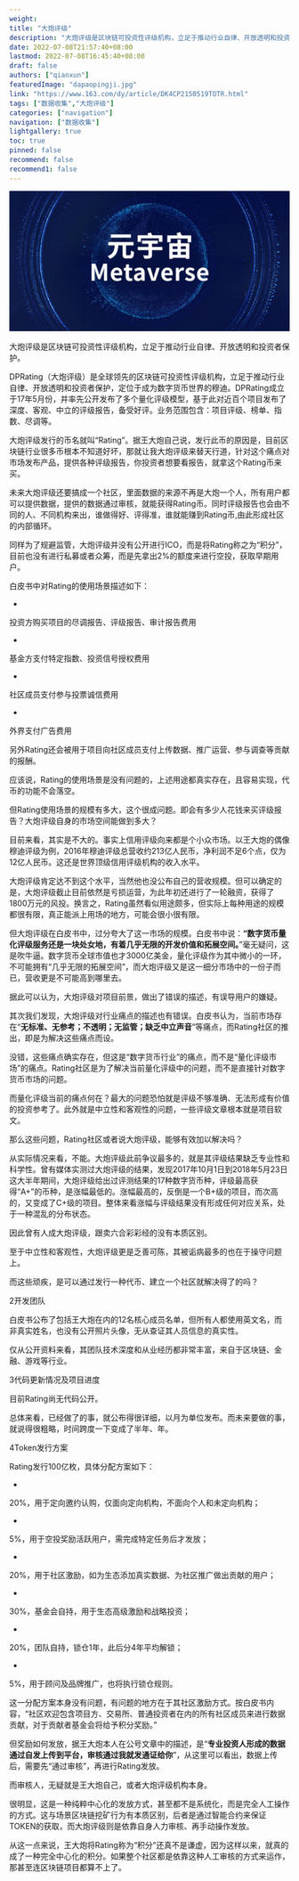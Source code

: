 ```yaml
---
weight: 
title: "大炮评级"
description: "大炮评级是区块链可投资性评级机构，立足于推动行业自律、开放透明和投资者保护"
date: 2022-07-08T21:57:40+08:00
lastmod: 2022-07-08T16:45:40+08:00
draft: false
authors: ["qianxun"]
featuredImage: "dapaopingji.jpg"
link: "https://www.163.com/dy/article/DK4CP2150519TOTR.html"
tags: ["数据收集","大炮评级"]
categories: ["navigation"]
navigation: ["数据收集"]
lightgallery: true
toc: true
pinned: false
recommend: false
recommend1: false
---
```



![](00.jpg)

大炮评级是区块链可投资性评级机构，立足于推动行业自律、开放透明和投资者保护。

DPRating（大炮评级）是全球领先的区块链可投资性评级机构，立足于推动行业自律、开放透明和投资者保护，定位于成为数字货币世界的穆迪。DPRating成立于17年5月份，并率先公开发布了多个量化评级模型，基于此对近百个项目发布了深度、客观、中立的评级报告，备受好评。业务范围包含：项目评级、榜单、指数、尽调等。

大炮评级发行的币名就叫“Rating”。据王大炮自己说，发行此币的原因是，目前区块链行业很多币根本不知道好坏，那就让我大炮评级来替天行道，针对这个痛点对市场发布产品，提供各种评级报告，你投资者想要看报告，就拿这个Rating币来买。

未来大炮评级还要搞成一个社区，里面数据的来源不再是大炮一个人，所有用户都可以提供数据，提供的数据通过审核，就能获得Rating币。同时评级报告也会由不同的人、不同机构来出，谁做得好、评得准，谁就能赚到Rating币,由此形成社区的内部循环。

同样为了规避监管，大炮评级并没有公开进行ICO，而是将Rating称之为“积分”，目前也没有进行私募或者众筹，而是先拿出2%的额度来进行空投，获取早期用户。

白皮书中对Rating的使用场景描述如下：



- 

  投资方购买项目的尽调报告、评级报告、审计报告费用

  

- 

  基金方支付特定指数、投资信号授权费用

  

- 

  社区成员支付参与投票诚信费用

  

- 

  外界支付广告费用

  



另外Rating还会被用于项目向社区成员支付上传数据、推广运营、参与调查等贡献的报酬。

应该说，Rating的使用场景是没有问题的，上述用途都真实存在，且容易实现，代币的功能不会落空。

但Rating使用场景的规模有多大，这个很成问题。即会有多少人花钱来买评级报告？大炮评级自身的市场空间能做到多大？

目前来看，其实是不大的。事实上信用评级向来都是个小众市场。以王大炮的偶像穆迪评级为例，2016年穆迪评级总营收约213亿人民币，净利润不足6个点，仅为12亿人民币。这还是世界顶级信用评级机构的收入水平。

大炮评级肯定达不到这个水平，当然他也没公布自己的营收规模。但可以确定的是，大炮评级截止目前依然是亏损运营，为此年初还进行了一轮融资，获得了1800万元的风投。换言之，Rating虽然看似用途颇多，但实际上每种用途的规模都很有限，真正能派上用场的地方，可能会很小很有限。

但大炮评级在白皮书中，过分夸大了这一市场的规模。白皮书中说：**“数字货币量化评级服务还是一块处女地，有着几乎无限的开发价值和拓展空间。**”毫无疑问，这是吹牛逼。数字货币全球市值也才3000亿美金，量化评级作为其中微小的一环，不可能拥有“几乎无限的拓展空间”，而大炮评级又是这一细分市场中的一份子而已，营收更是不可能高到哪里去。

据此可以认为，大炮评级对项目前景，做出了错误的描述，有误导用户的嫌疑。

其次我们发现，大炮评级对行业痛点的描述也有错误。白皮书认为，当前市场存在“**无标准、无参考；不透明；无监管；缺乏中立声音**”等痛点，而Rating社区的推出，即是为解决这些痛点而设。

没错，这些痛点确实存在，但这是“数字货币行业”的痛点，而不是“量化评级市场”的痛点。Rating社区是为了解决当前量化评级中的问题，而不是直接针对数字货币市场的问题。

而量化评级当前的痛点何在？最大的问题恐怕就是评级不够准确、无法形成有价值的投资参考了。此外就是中立性和客观性的问题，一些评级文章根本就是项目软文。

那么这些问题，Rating社区或者说大炮评级，能够有效加以解决吗？

从实际情况来看，不能。大炮评级此前争议最多的，就是其评级结果缺乏专业性和科学性。曾有媒体实测过大炮评级的结果，发现2017年10月1日到2018年5月23日这大半年期间，大炮评级给出过评测结果的17种数字货币种，评级最高获得“A+”的币种，是涨幅最低的。涨幅最高的，反倒是一个B+级的项目，而次高的，又变成了C+级的项目。整体来看涨幅与评级结果没有形成任何对应关系，处于一种混乱的分布状态。

因此曾有人成大炮评级，跟卖六合彩彩经的没有本质区别。



至于中立性和客观性，大炮评级更是乏善可陈，其被诟病最多的也在于操守问题上。

而这些顽疾，是可以通过发行一种代币、建立一个社区就解决得了的吗？

2开发团队

白皮书公布了包括王大炮在内的12名核心成员名单，但所有人都使用英文名，而非真实姓名，也没有公开照片头像，无从查证其人员信息的真实性。

仅从公开资料来看，其团队技术深度和从业经历都非常丰富，来自于区块链、金融、游戏等行业。

3代码更新情况及项目进度

目前Rating尚无代码公开。

总体来看，已经做了的事，就公布得很详细，以月为单位发布。而未来要做的事，就说得很粗略，时间跨度一下变成了半年、年。

4Token发行方案

Rating发行100亿枚，具体分配方案如下：



- 

  20%，用于定向邀约认购，仅面向定向机构，不面向个人和未定向机构；

  

- 

  5%，用于空投奖励活跃用户，需完成特定任务后才发放；

  

- 

  20%，用于社区激励，如为生态添加真实数据、为社区推广做出贡献的用户；

  

- 

  30%，基金会自持，用于生态高级激励和战略投资；

  

- 

  20%，团队自持，锁仓1年，此后分4年平均解锁；

  

- 

  5%，用于顾问及品牌推广，也将执行锁仓规则。

  



这一分配方案本身没有问题，有问题的地方在于其社区激励方式。按白皮书内容，“社区欢迎包含项目方、交易所、普通投资者在内的所有社区成员来进行数据贡献，对于贡献者基金会将给予积分奖励。”

但奖励如何发放，据王大炮本人在公号文章中的描述，是“**专业投资人形成的数据通过自发上传到平台，审核通过我就发通证给你**”，从这里可以看出，数据上传后，需要先“通过审核”，再进行Rating发放。

而审核人，无疑就是王大炮自己，或者大炮评级机构本身。

很明显，这是一种纯粹中心化的发放方式，甚至都不是系统化，而是完全人工操作的方式。这与场景区块链挖矿行为有本质区别，后者是通过智能合约来保证TOKEN的获取，而大炮评级则是依靠自身人力审核、再手动操作发放。

从这一点来说，王大炮将Rating称为“积分”还真不是谦虚，因为这样以来，就真的成了一种完全中心化的积分。如果整个社区都是依靠这种人工审核的方式来运作，那甚至连区块链项目都算不上了。